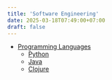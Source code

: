 ```yaml
---
title: 'Software Engineering'
date: 2025-03-18T07:49:00+07:00
draft: false
---
```


- [Programming Languages](./programming-languages/)
  - [Python](./programming-languages/python/)
  - [Java](./programming-languages/java/)
  - [Clojure](./programming-languages/clojure/)
